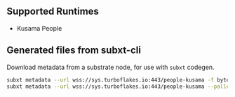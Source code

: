 ## Supported Runtimes
  - Kusama People

## Generated files from subxt-cli

Download metadata from a substrate node, for use with `subxt` codegen.

```bash
subxt metadata --url wss://sys.turboflakes.io:443/people-kusama -f bytes > kusama_people/artifacts/metadata/kusama_people_metadata.scale
subxt metadata --url wss://sys.turboflakes.io:443/people-kusama --pallets Identity -f bytes > kusama_people/artifacts/metadata/kusama_people_metadata_small.scale